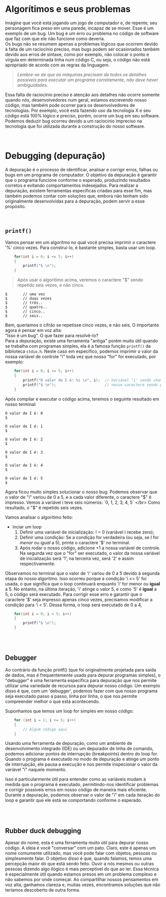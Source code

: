 # Algorítimos e seus problemas
Imagine que você está jogando um jogo de computador e, de repente, seu personagem fica preso em uma parede, incapaz de se mover. Esse é um exemplo de um bug. Um bug é um erro ou problema no código de software que faz com que ele não funcione como deveria. </br>
Os bugs não se resumem apenas a problemas lógicos que ocorrem devido à falta de um raciocínio preciso, mas bugs podem ser ocasionados também devido aos erros de sintaxe, como por exemplo, não colocar o ponto e vírgula em determinada linha num código C, ou seja, o código não está apropriado de acordo com as regras da linguagem.
> _Lembre-se de que as máquinas precisam de todos os detalhes possíveis para executar um programa corretamente, não deve haver ambiguidades._

Essa falta de raciocínio preciso e atenção aos detalhes não ocorre somente quando nós, desenvolvedores num geral, estamos escrevendo nosso código, mas também pode ocorrer para os desenvolvedores de tecnologias. Por exemplo, você está fazendo uso da tecnologia X e seu código está 100% lógico e preciso, porém, ocorre um bug em seu software. Podemos deduzir bug ocorreu devido a um raciocínio impreciso na tecnologia que foi utilizada durante a construção do nosso software.

</br>


# Debugging (depuração)
A depuração é o processo de identificar, analisar e corrigir erros, falhas ou bugs em um programa de computador. O objetivo da depuração é garantir que o programa funcione conforme o esperado, produzindo resultados corretos e evitando comportamentos indesejados. Para realizar a depuração, existem ferramentas específicas criadas para esse fim, mas também podemos contar com soluções que, embora não tenham sido originalmente desenvolvidas para a depuração, podem servir a esse propósito.

</br>

## `printf()` 
Vamos pensar em um algoritmo no qual você precisa imprimir o caractere '%' cinco vezes. 
Para construí-lo, é bastante simples, basta usar um loop.
```c
    for(int i = 0; i <= 5; i++)
    {
        printf("$ \n");
    }
```

> Após usar o algorítimo acima, veremos o caractere "$" sendo repetido seis vezes, e não cinco.
```
$       // uma vez
$       // duas vezes
$       // três..
$       // quatro..
$       // cinco..
$       // seis..
```

Bem, queríamos o cifrão se repetisse cinco vezes, e não seis. O importante agora é pensar em voz alta: </br>
"Isso é um bug". O que fazer para resolvê-lo? </br> 
Para a depuração, existe uma ferramenta "antiga" porém muito útil quando se trabalha com programas simples, ela é a famosa função `printf()` da biblioteca `stdio.h`. 
Neste caso em específico, podemos imprimir o valor da nossa variável de controle "i" toda vez que nosso "for" for executado, por exemplo:
```c
    for(int i = 0; i <= 5; i++)
    {
        printf("O valor de I é: %i \n", i);  // Variável 'i' sendo chamada e imprimida.
        printf("$ \n");                      // nosso caractere sendo printado. 
    }
```

Após compilar e executar o código acima, teremos o seguinte resultado em nosso terminal:
```
O valor de I é: 0 
$

O valor de I é: 1 
$

O valor de I é: 2 
$

O valor de I é: 3 
$

O valor de I é: 4 
$

O valor de I é: 5 
$ 
```

Agora ficou muito simples solucionar o nosso bug. Podemos observar que o valor de "i" variou de 0 a 5, e a cada valor diferente, o caractere "$" é impresso. Vemos a variável i teve seis números: `0, 1, 2, 3, 4, 5` 
</br> Como resultado, o "$" é repetido seis vezes.

Vamos analisar o algoritimo feito:
- Inciar um loop
    1. Definir uma variável de inicialização: I = 0    (variável i recebe zero);
    2. Definir uma condição: Se a condição for verdadeira (ou seja, se I for _menor_ ou _igual_ a 5), printe o caractere '$' no terminal.
    4. Após rodar o nosso código, adicione +1 a nossa variável de controle. Na segunda vez que o "for" ser executado, o valor da nossa variável de inicialização será '1', na terceira vez, será '2' e assim respectivamente. 

Observamos no terminal que o valor de 'i' variou de 0 a 5 devido à segunda etapa do nosso algoritmo. Isso ocorreu porque a condição 'i <= 5' foi usada, o que significa que o loop continuará enquanto 'i' for menor ou __igual__ a 5. No entanto, na última iteração, 'i' atinge o valor 5, e como '5' é __igual__ a 5, o código será executado. Para corrigir esse erro e garantir que o caractere '$' seja impresso apenas cinco vezes, precisamos modificar a condição para 'i < 5'. Dessa forma, o loop será executado de 0 a 4,
```c
    for(int i = 0; i < 5; i++)
    {
        printf("$ \n");              
    }
```

</br>
</br>

## Debugger
Ao contrário da função printf() (que foi originalmente projetada para saída de dados, mas é frequentemente usada para depurar programas simples), o "debugger" é uma ferramenta específica para depuração que nos permite utilizar uma variedade de recursos para depurar nosso código.
Um exemplo disso é que, com um 'debugger', podemos fazer com que nosso programa seja executado passo a passo, linha por linha, o que nos permite compreender melhor o que está acontecendo.

Suponhamos que temos um loop for simples em nosso código:
```c
    for (int i = 1; i <= 5; i++) 
    {
        // Algum código aqui
    }
```
Usando uma ferramenta de depuração, como um ambiente de desenvolvimento integrado (IDE) ou um depurador de linha de comando, podemos adicionar pontos de interrupção (breakpoints) dentro do loop for. Quando o programa é executado no modo de depuração e atinge um ponto de interrupção, ele pausa a execução e nos permite inspecionar o valor da variável "i" naquele momento.

Isso é particularmente útil para entender como as variáveis mudam à medida que o programa é executado, permitindo-nos identificar problemas e corrigir possíveis erros em nosso código de maneira mais eficiente. Durante a depuração, podemos observar o valor de "i" em cada iteração do loop e garantir que ele está se comportando conforme o esperado.

</br>
</br>

## Rubber duck debugging
Apesar do nome, esta é uma ferramenta muito útil para depurar nosso código. A ideia é você "conversar" com um pato. Claro, este é apenas um nome comumente utilizado, mas você pode falar com objetos, pessoas ou simplesmente falar.
O objetivo disso é que, quando falamos, temos uma percepção maior do que está sendo feito. Ouvir a nós mesmos ou outras pessoas dizendo algo ilógico é mais perceptível do que ao ler.
Essa técnica é especialmente útil quando estamos presos em um problema complexo e não sabemos por onde começar. Ao compartilhar nossos pensamentos em voz alta, ganhamos clareza e, muitas vezes, encontramos soluções que não teríamos descoberto de outra forma.
